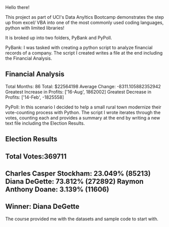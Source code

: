 Hello there!

This project as part of UCI's Data Anyltics Bootcamp demonstrates the step up from excel/ VBA into one of the most commonly used coding languages, python with limited libraries! 

It is broked up into two folders, PyBank and PyPoll.

PyBank:
I was tasked with creating a python script to analyze financial records of a company. The script I created writes a file at the end including the Financial Analysis.

Financial Analysis
-------------------
Total Months: 86
Total: $22564198
Average Change: -8311.105882352942
Greatest Increase in Profits: ['16-Aug', 1862002]
Greatest Decrease in Profits: ['14-Feb', -1825558] 

PyPoll:
In this scenario I decided to help a small rural town modernize their vote-counting process with Python.
The script I wrote iterates through the votes, counting each and provides a summary at the end by writing a new text file including the Election Results.

Election Results
------------------
Total Votes:369711
------------------
Charles Casper Stockham: 23.049% (85213)
Diana DeGette: 73.812% (272892)
Raymon Anthony Doane: 3.139% (11606)
--------------
Winner: Diana DeGette
--------------

The course provided me with the datasets and sample code to start with. 
